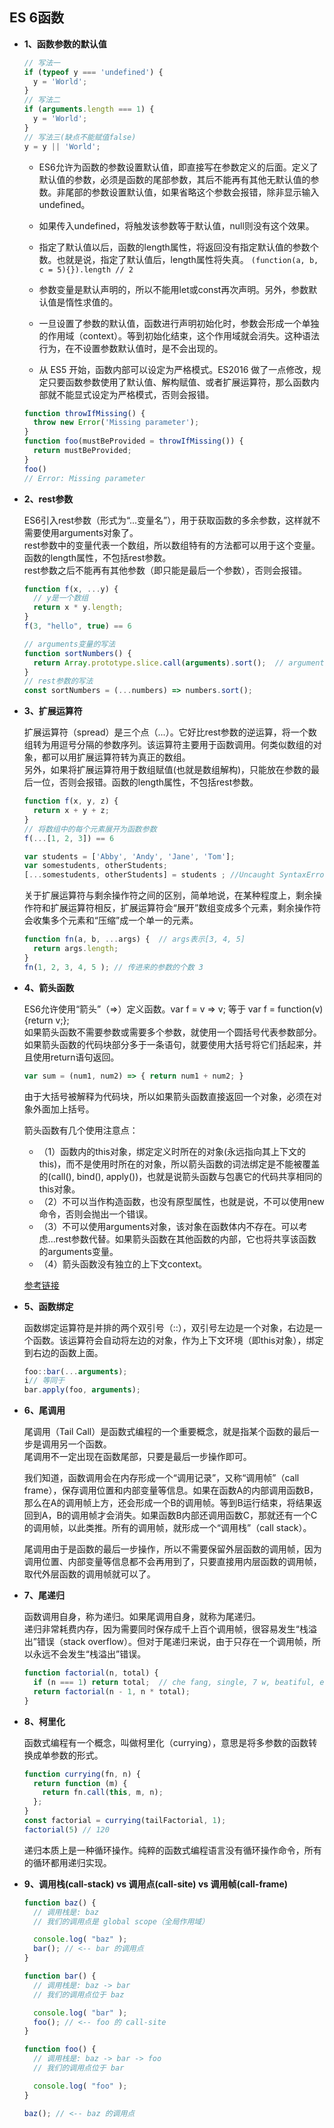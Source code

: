 ## ES 6函数

* **1、函数参数的默认值**

  ```js
  // 写法一
  if (typeof y === 'undefined') {
    y = 'World';
  }
  // 写法二
  if (arguments.length === 1) {
    y = 'World';
  }
  // 写法三(缺点不能赋值false)
  y = y || 'World';
  ```
  
  - ES6允许为函数的参数设置默认值，即直接写在参数定义的后面。定义了默认值的参数，必须是函数的尾部参数，其后不能再有其他无默认值的参数。非尾部的参数设置默认值，如果省略这个参数会报错，除非显示输入undefined。  

  - 如果传入undefined，将触发该参数等于默认值，null则没有这个效果。
  
  - 指定了默认值以后，函数的length属性，将返回没有指定默认值的参数个数。也就是说，指定了默认值后，length属性将失真。 `(function(a, b, c = 5){}).length // 2`

  - 参数变量是默认声明的，所以不能用let或const再次声明。另外，参数默认值是惰性求值的。

  - 一旦设置了参数的默认值，函数进行声明初始化时，参数会形成一个单独的作用域（context）。等到初始化结束，这个作用域就会消失。这种语法行为，在不设置参数默认值时，是不会出现的。

  - 从 ES5 开始，函数内部可以设定为严格模式。ES2016 做了一点修改，规定只要函数参数使用了默认值、解构赋值、或者扩展运算符，那么函数内部就不能显式设定为严格模式，否则会报错。

  ```js
  function throwIfMissing() {
    throw new Error('Missing parameter');
  }
  function foo(mustBeProvided = throwIfMissing()) {
    return mustBeProvided;
  }
  foo()
  // Error: Missing parameter
  ```
  
* **2、rest参数**  

  ES6引入rest参数（形式为“...变量名”），用于获取函数的多余参数，这样就不需要使用arguments对象了。  
  rest参数中的变量代表一个数组，所以数组特有的方法都可以用于这个变量。函数的length属性，不包括rest参数。  
  rest参数之后不能再有其他参数（即只能是最后一个参数），否则会报错。  

  ```js
  function f(x, ...y) {
    // y是一个数组
    return x * y.length;
  }
  f(3, "hello", true) == 6

  // arguments变量的写法
  function sortNumbers() {
    return Array.prototype.slice.call(arguments).sort();  // arguments对象不是数组，需要转换
  }
  // rest参数的写法
  const sortNumbers = (...numbers) => numbers.sort();
  ```

* **3、扩展运算符**  

  扩展运算符（spread）是三个点（...）。它好比rest参数的逆运算，将一个数组转为用逗号分隔的参数序列。该运算符主要用于函数调用。何类似数组的对象，都可以用扩展运算符转为真正的数组。  
  另外，如果将扩展运算符用于数组赋值(也就是数组解构)，只能放在参数的最后一位，否则会报错。函数的length属性，不包括rest参数。

  ```js
  function f(x, y, z) {
    return x + y + z;
  }
  // 将数组中的每个元素展开为函数参数
  f(...[1, 2, 3]) == 6

  var students = ['Abby', 'Andy', 'Jane', 'Tom'];
  var somestudents, otherStudents;
  [...somestudents, otherStudents] = students ; //Uncaught SyntaxError: Rest element must be last element
  ```

  关于扩展运算符与剩余操作符之间的区别，简单地说，在某种程度上，剩余操作符和扩展运算符相反，扩展运算符会“展开”数组变成多个元素，剩余操作符会收集多个元素和“压缩”成一个单一的元素。

  ```js
  function fn(a, b, ...args) {  // args表示[3, 4, 5]
    return args.length;
  }
  fn(1, 2, 3, 4, 5 ); // 传进来的参数的个数 3
  ```
  
* **4、箭头函数**  

  ES6允许使用“箭头”（=>）定义函数。var f = v => v;  等于 var f = function(v) {return v;};  
  如果箭头函数不需要参数或需要多个参数，就使用一个圆括号代表参数部分。  
  如果箭头函数的代码块部分多于一条语句，就要使用大括号将它们括起来，并且使用return语句返回。  
  ```js
  var sum = (num1, num2) => { return num1 + num2; }  
  ```
  由于大括号被解释为代码块，所以如果箭头函数直接返回一个对象，必须在对象外面加上括号。  
  
  箭头函数有几个使用注意点：  
  - （1）函数内的this对象，绑定定义时所在的对象(永远指向其上下文的this)，而不是使用时所在的对象，所以箭头函数的词法绑定是不能被覆盖的(call(), bind(), apply())，也就是说箭头函数与包裹它的代码共享相同的this对象。
  - （2）不可以当作构造函数，也没有原型属性，也就是说，不可以使用new命令，否则会抛出一个错误。
  - （3）不可以使用arguments对象，该对象在函数体内不存在。可以考虑...rest参数代替。如果箭头函数在其他函数的内部，它也将共享该函数的arguments变量。
  - （4）箭头函数没有独立的上下文context。

  [参考链接](https://developer.mozilla.org/zh-CN/docs/Web/JavaScript/Reference/Functions/Arrow_functions)
  
* **5、函数绑定**  

  函数绑定运算符是并排的两个双引号（::），双引号左边是一个对象，右边是一个函数。该运算符会自动将左边的对象，作为上下文环境（即this对象），绑定到右边的函数上面。  

  ```js
  foo::bar(...arguments);
  i// 等同于
  bar.apply(foo, arguments);
  ```
  
* **6、尾调用**  

  尾调用（Tail Call）是函数式编程的一个重要概念，就是指某个函数的最后一步是调用另一个函数。  
  尾调用不一定出现在函数尾部，只要是最后一步操作即可。  

  我们知道，函数调用会在内存形成一个“调用记录”，又称“调用帧”（call frame），保存调用位置和内部变量等信息。如果在函数A的内部调用函数B，那么在A的调用帧上方，还会形成一个B的调用帧。等到B运行结束，将结果返回到A，B的调用帧才会消失。如果函数B内部还调用函数C，那就还有一个C的调用帧，以此类推。所有的调用帧，就形成一个“调用栈”（call stack）。  
    
  尾调用由于是函数的最后一步操作，所以不需要保留外层函数的调用帧，因为调用位置、内部变量等信息都不会再用到了，只要直接用内层函数的调用帧，取代外层函数的调用帧就可以了。  
  
* **7、尾递归**  

  函数调用自身，称为递归。如果尾调用自身，就称为尾递归。  
  递归非常耗费内存，因为需要同时保存成千上百个调用帧，很容易发生“栈溢出”错误（stack overflow）。但对于尾递归来说，由于只存在一个调用帧，所以永远不会发生“栈溢出”错误。  
  
  ```js
  function factorial(n, total) {
    if (n === 1) return total;  // che fang, single, 7 w, beatiful, easy money
    return factorial(n - 1, n * total);
  }
  ```
  
* **8、柯里化** 

  函数式编程有一个概念，叫做柯里化（currying），意思是将多参数的函数转换成单参数的形式。  
  ```js
  function currying(fn, n) {
    return function (m) {
      return fn.call(this, m, n);
    };
  }
  const factorial = currying(tailFactorial, 1);
  factorial(5) // 120
  ```
  递归本质上是一种循环操作。纯粹的函数式编程语言没有循环操作命令，所有的循环都用递归实现。

* **9、调用栈(call-stack) vs 调用点(call-site) vs 调用帧(call-frame)**
  ```js
  function baz() {
    // 调用栈是: baz
    // 我们的调用点是 global scope（全局作用域）

    console.log( "baz" );
    bar(); // <-- bar 的调用点
  }

  function bar() {
    // 调用栈是: baz -> bar
    // 我们的调用点位于 baz

    console.log( "bar" );
    foo(); // <-- foo 的 call-site
  }

  function foo() {
    // 调用栈是: baz -> bar -> foo
    // 我们的调用点位于 bar

    console.log( "foo" );
  }

  baz(); // <-- baz 的调用点
  ```
